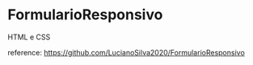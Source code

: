 # FormularioResponsivo
HTML e CSS



reference: https://github.com/LucianoSilva2020/FormularioResponsivo